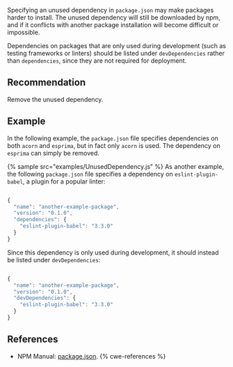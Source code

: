 Specifying an unused dependency in `package.json` may make packages harder to install. The unused dependency will still be downloaded by npm, and if it conflicts with another package installation will become difficult or impossible.

Dependencies on packages that are only used during development (such as testing frameworks or linters) should be listed under `devDependencies` rather than `dependencies`, since they are not required for deployment.


## Recommendation
Remove the unused dependency.


## Example
In the following example, the `package.json` file specifies dependencies on both `acorn` and `esprima`, but in fact only `acorn` is used. The dependency on `esprima` can simply be removed.

{% sample src="examples/UnusedDependency.js" %}
As another example, the following `package.json` file specifies a dependency on `eslint-plugin-babel`, a plugin for a popular linter:

```javascript

{
  "name": "another-example-package",
  "version": "0.1.0",
  "dependencies": {
    "eslint-plugin-babel": "3.3.0"
  }
}

```
Since this dependency is only used during development, it should instead be listed under `devDependencies`:

```javascript

{
  "name": "another-example-package",
  "version": "0.1.0",
  "devDependencies": {
    "eslint-plugin-babel": "3.3.0"
  }
}

```

## References
* NPM Manual: [package.json](https://docs.npmjs.com/cli/v7/configuring-npm/package-json).
{% cwe-references %}
